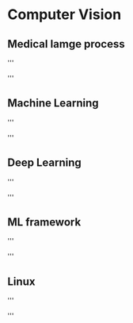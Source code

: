 # Computer Vision
## Medical Iamge process
'''




'''
## Machine Learning
'''




'''
## Deep Learning
'''




'''
## ML framework
'''




'''


## Linux
'''




'''

